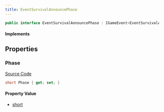 ```yaml
---
title: EventSurvivalAnnouncePhase
---
```


```csharp
public interface EventSurvivalAnnouncePhase : IGameEvent<EventSurvivalAnnouncePhase>
```

#### Implements

## Properties

### Phase

[Source Code](https://github.com/swiftly-solution/swiftlys2/blob/beta/managed/src/SwiftlyS2.Generated/GameEvents/Interfaces/EventSurvivalAnnouncePhase.cs#L23)

```csharp
short Phase { get; set; }
```

#### Property Value

- [short](https://learn.microsoft.com/dotnet/api/system.int16)

